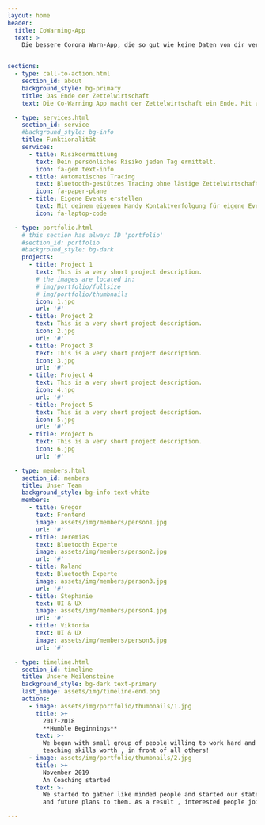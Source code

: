 ```yaml
---
layout: home
header:
  title: CoWarning-App
  text: >
    Die bessere Corona Warn-App, die so gut wie keine Daten von dir verlangt. Ganz ohne Klick kannst du dich bei Events oder auch persönlich erstellten Veranstaltungen registrieren. 


sections:
  - type: call-to-action.html
    section_id: about
    background_style: bg-primary
    title: Das Ende der Zettelwirtschaft
    text: Die Co-Warning App macht der Zettelwirtschaft ein Ende. Mit automatischem Tracing werden Personen registriert, wenn sie einen Laden oder auch ein persönlich erstelltes Event besuchen - und alles ganz ohne einen einzigen Klick. 

  - type: services.html
    section_id: service
    #background_style: bg-info
    title: Funktionalität
    services:
      - title: Risikoermittlung
        text: Dein persönliches Risiko jeden Tag ermittelt.
        icon: fa-gem text-info
      - title: Automatisches Tracing
        text: Bluetooth-gestützes Tracing ohne lästige Zettelwirtschaft und Qr-Code suchen.
        icon: fa-paper-plane
      - title: Eigene Events erstellen
        text: Mit deinem eigenen Handy Kontaktverfolgung für eigene Events eröffnen. Sicher auch privat.
        icon: fa-laptop-code

  - type: portfolio.html
    # this section has always ID 'portfolio'
    #section_id: portfolio
    #background_style: bg-dark
    projects:
      - title: Project 1
        text: This is a very short project description.
        # the images are located in:
        # img/portfolio/fullsize
        # img/portfolio/thumbnails
        icon: 1.jpg
        url: '#'
      - title: Project 2
        text: This is a very short project description.
        icon: 2.jpg
        url: '#'
      - title: Project 3
        text: This is a very short project description.
        icon: 3.jpg
        url: '#'
      - title: Project 4
        text: This is a very short project description.
        icon: 4.jpg
        url: '#'
      - title: Project 5
        text: This is a very short project description.
        icon: 5.jpg
        url: '#'
      - title: Project 6
        text: This is a very short project description.
        icon: 6.jpg
        url: '#'

  - type: members.html
    section_id: members
    title: Unser Team
    background_style: bg-info text-white
    members:
      - title: Gregor
        text: Frontend
        image: assets/img/members/person1.jpg
        url: '#'
      - title: Jeremias
        text: Bluetooth Experte
        image: assets/img/members/person2.jpg
        url: '#'
      - title: Roland
        text: Bluetooth Experte
        image: assets/img/members/person3.jpg
        url: '#'
      - title: Stephanie
        text: UI & UX
        image: assets/img/members/person4.jpg
        url: '#'
      - title: Viktoria
        text: UI & UX
        image: assets/img/members/person5.jpg
        url: '#'

  - type: timeline.html
    section_id: timeline
    title: Unsere Meilensteine
    background_style: bg-dark text-primary
    last_image: assets/img/timeline-end.png
    actions:
      - image: assets/img/portfolio/thumbnails/1.jpg
        title: >+
          2017-2018
          **Humble Beginnings**
        text: >-
          We begun with small group of people willing to work hard and make our
          teaching skills worth , in front of all others!
      - image: assets/img/portfolio/thumbnails/2.jpg
        title: >+
          November 2019
          An Coaching started
        text: >-
          We started to gather like minded people and started our stategies
          and future plans to them. As a result , interested people joined us!

---
```

